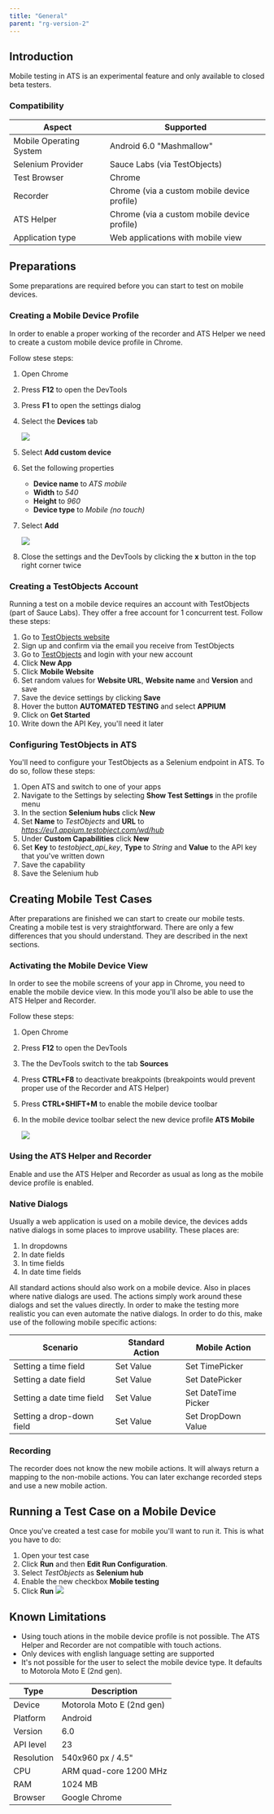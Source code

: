 ```yaml
---
title: "General"
parent: "rg-version-2"
---
```


## Introduction

Mobile testing in ATS is an experimental feature and only available to closed beta testers.

### Compatibility

| Aspect | Supported |
| ------ | --------- |
| Mobile Operating System | Android 6.0 "Mashmallow" |
| Selenium Provider | Sauce Labs (via TestObjects) |
| Test Browser | Chrome |
| Recorder | Chrome (via a custom mobile device profile) |
| ATS Helper | Chrome (via a custom mobile device profile) |
| Application type | Web applications with mobile view |

## Preparations

Some preparations are required before you can start to test on mobile devices.

### Creating a Mobile Device Profile

In order to enable a proper working of the recorder and ATS Helper we need to create a custom mobile device profile in Chrome.

Follow stese steps:

1. Open Chrome
2. Press **F12** to open the DevTools
3. Press **F1** to open the settings dialog
4. Select the **Devices** tab

    ![](/refguide-ats-2/attachments/mobile/chrome-settings-1.png)
6. Select **Add custom device**
7. Set the following properties
    * **Device name** to *ATS mobile*
    * **Width** to *540*
    * **Height** to *960*
    * **Device type** to *Mobile (no touch)*
8. Select **Add**

    ![](/refguide-ats-2/attachments/mobile/chrome-settings-2.png)
9. Close the settings and the DevTools by clicking the **x** button in the top right corner twice

### Creating a TestObjects Account

Running a test on a mobile device requires an account with TestObjects (part of Sauce Labs). They offer a free account for 1 concurrent test.
Follow these steps:

1. Go to [TestObjects website](https://app.testobject.com/#/signup/)
2. Sign up and confirm via the email you receive from TestObjects
3. Go to [TestObjects](https://app.testobject.com/#/) and login with your new account
4. Click **New App**
5. Click **Mobile Website**
6. Set random values for **Website URL**, **Website name** and **Version** and save
7. Save the device settings by clicking **Save**
8. Hover the button **AUTOMATED TESTING** and select **APPIUM**
9. Click on **Get Started**
10. Write down the API Key, you'll need it later

### Configuring TestObjects in ATS

You'll need to configure your TestObjects as a Selenium endpoint in ATS. To do so, follow these steps:

1. Open ATS and switch to one of your apps
2. Navigate to the Settings by selecting **Show Test Settings** in the profile menu
3. In the section **Selenium hubs** click **New**
4. Set **Name** to *TestObjects* and **URL** to *https://eu1.appium.testobject.com/wd/hub*
5. Under **Custom Capabilities** click **New**
6. Set **Key** to *testobject_api_key*, **Type** to *String* and **Value** to the API key that you've written down
7. Save the capability
8. Save the Selenium hub

## Creating Mobile Test Cases

After preparations are finished we can start to create our mobile tests.
Creating a mobile test is very straightforward. There are only a few differences that you should understand. They are described in the next sections.

### Activating the Mobile Device View

In order to see the mobile screens of your app in Chrome, you need to enable the mobile device view. In this mode you'll also be able to use the ATS Helper and Recorder.

Follow these steps:

1. Open Chrome
2. Press **F12** to open the DevTools
3. The the DevTools switch to the tab **Sources**
4. Press **CTRL+F8** to deactivate breakpoints (breakpoints would prevent proper use of the Recorder and ATS Helper)
5. Press **CTRL+SHIFT+M** to enable the mobile device toolbar
6. In the mobile device toolbar select the new device profile **ATS Mobile**

    ![](/refguide-ats-2/attachments/mobile/chrome-settings-3.png)

### Using the ATS Helper and Recorder

Enable and use the ATS Helper and Recorder as usual as long as the mobile device profile is enabled.

### Native Dialogs

Usually a web application is used on a mobile device, the devices adds native dialogs in some places to improve usability.
These places are:

1. In dropdowns
2. In date fields
3. In time fields
4. In date time fields

All standard actions should also work on a mobile device. Also in places where native dialogs are used. The actions simply work around these dialogs and set the values directly.
In order to make the testing more realistic you can even automate the native dialogs. In order to do this, make use of the following mobile specific actions:

| Scenario | Standard Action | Mobile Action |
| -------- | --------------- | --------------|
| Setting a time field | Set Value | Set TimePicker |
| Setting a date field | Set Value | Set DatePicker |
| Setting a date time field | Set Value | Set DateTime Picker |
| Setting a drop-down field | Set Value | Set DropDown Value |

### Recording

The recorder does not know the new mobile actions. It will always return a mapping to the non-mobile actions. You can later exchange recorded steps and use a new mobile action.

## Running a Test Case on a Mobile Device

Once you've created a test case for mobile you'll want to run it.
This is what you have to do:

1. Open your test case 
2. Click **Run** and then **Edit Run Configuration**.
3. Select *TestObjects* as **Selenium hub**
4. Enable the new checkbox **Mobile testing**
5. Click **Run**
![](/refguide-ats-2/attachments/mobile/run-configuration.png)

## Known Limitations

* Using touch ations in the mobile device profile is not possible. The ATS Helper and Recorder are not compatible with touch actions.
* Only devices with english language setting are supported
* It's not possible for the user to select the mobile device type. It defaults to Motorola Moto E (2nd gen).

| Type | Description |
| --- | --- |
| Device | Motorola Moto E (2nd gen) |
| Platform | Android |
| Version | 6.0 |
| API level | 23 |
| Resolution | 540x960 px / 4.5" |
| CPU | ARM quad-core 1200 MHz |
| RAM | 1024 MB |
| Browser | Google Chrome |